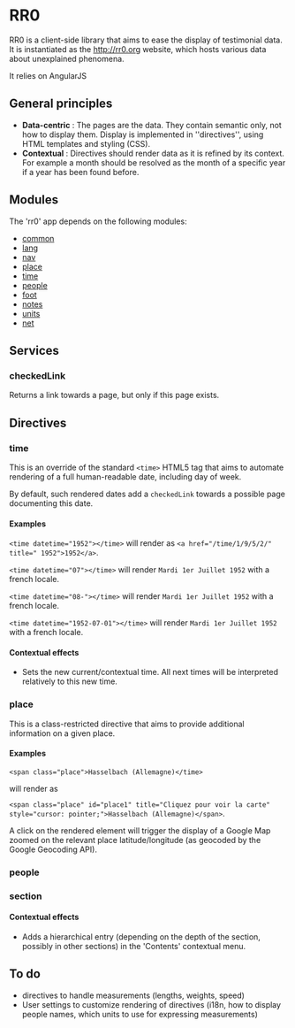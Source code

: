 RR0
===

RR0 is a client-side library that aims to ease the display of testimonial data.
It is instantiated as the http://rr0.org website, which hosts various data about unexplained phenomena.

It relies on AngularJS

General principles
------------------
 * **Data-centric** : The pages are the data. They contain semantic only, not how to display them.
 Display is implemented in ''directives'', using HTML templates and styling (CSS).
 * **Contextual** : Directives should render data as it is refined by its context. For example a month should be resolved as the month of a
specific year if a year has been found before.

Modules
-------
The 'rr0' app depends on the following modules:

 * [common](common.md)
 * [lang](lang.md)
 * [nav](nav.md)
 * [place](place/place.md)
 * [time](time/time.md)
 * [people](people/people.md)
 * [foot](foot.md)
 * [notes](notes.md)
 * [units](units.md)
 * [net](net.md)

Services
--------
### checkedLink ###
Returns a link towards a page, but only if this page exists.

Directives
----------
### time ###
This is an override of the standard `<time>` HTML5 tag that aims to automate rendering of a full human-readable date,
 including day of week.

 By default, such rendered dates add a `checkedLink` towards a possible page documenting this date.

#### Examples ####
 `<time datetime="1952"></time>` will render as `<a href="/time/1/9/5/2/" title=" 1952">1952</a>`.

 `<time datetime="07"></time>` will render `Mardi 1er Juillet 1952` with a french locale.

 `<time datetime="08-"></time>` will render `Mardi 1er Juillet 1952` with a french locale.

 `<time datetime="1952-07-01"></time>` will render `Mardi 1er Juillet 1952` with a french locale.

#### Contextual effects ####
 * Sets the new current/contextual time. All next times will be interpreted relatively to this new time.

### place ###
This is a class-restricted directive that aims to provide additional information on a given place.
#### Examples ####
 `<span class="place">Hasselbach (Allemagne)</time>`

 will render as

   `<span class="place" id="place1" title="Cliquez pour voir la carte" style="cursor: pointer;">Hasselbach
  (Allemagne)</span>`.

A click on the rendered element will trigger the display of a Google Map zoomed on the relevant place latitude/longitude (as geocoded by
the Google Geocoding API).

### people ###
### section ###
#### Contextual effects ####
 * Adds a hierarchical entry (depending on the depth of the section, possibly in other sections) in the 'Contents' contextual menu.

To do
-----
 * directives to handle measurements (lengths, weights, speed)
 * User settings to customize rendering of directives (i18n, how to display people names, which units to use for expressing measurements)